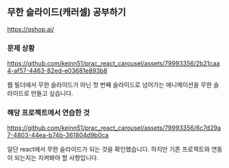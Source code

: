 ## 무한 슬라이드(캐러셀) 공부하기

https://qshop.ai/

### 문제 상황

https://github.com/keinn51/prac_react_carousel/assets/79993356/2b21caa4-af57-4463-82ed-e03681e893b8

웹 빌더에서 무한 슬라이드가 아닌 첫 번째 슬라이드로 넘어가는 애니메이션을 무한 슬라이드로 만들고 싶습니다.

### 해당 프로젝트에서 연습한 것

https://github.com/keinn51/prac_react_carousel/assets/79993356/6c7d29a7-4803-44ea-b74b-361804d9b0ca

일단 react에서 무한 슬라이드가 되는 것을 확인했습니다. 하지만 기존 프로젝트와 연동이 되는지는 지켜봐야 할 사항입니다.
